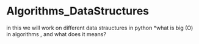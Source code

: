 # Algorithms_DataStructures
in this we will work on different data strauctures in python 
*what is big (O) in algorithms , and what does it means?
